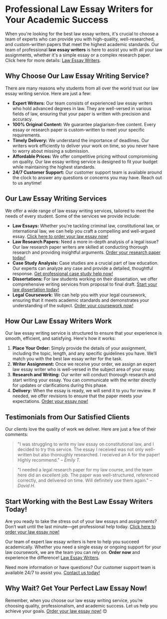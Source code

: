 # Professional Law Essay Writers for Your Academic Success

When you're looking for the best law essay writers, it's crucial to choose a team of experts who can provide you with high-quality, well-researched, and custom-written papers that meet the highest academic standards. Our team of professional **law essay writers** is here to assist you with all your law assignments, whether it's a simple essay or a complex research paper. Click here for more details: [Law Essay Writers](https://tinyurl.com/topessay?keyword=law+essay+writers).

## Why Choose Our Law Essay Writing Service?

There are many reasons why students from all over the world trust our law essay writing service. Here are just a few:

- **Expert Writers:** Our team consists of experienced law essay writers who hold advanced degrees in law. They are well-versed in various fields of law, ensuring that your paper is written with precision and accuracy.
- **100% Original Content:** We guarantee plagiarism-free content. Every essay or research paper is custom-written to meet your specific requirements.
- **Timely Delivery:** We understand the importance of deadlines. Our writers work efficiently to deliver your work on time, so you never have to worry about missing a submission.
- **Affordable Prices:** We offer competitive pricing without compromising on quality. Our law essay writing service is designed to fit your budget while maintaining the highest standards.
- **24/7 Customer Support:** Our customer support team is available around the clock to answer any questions or concerns you may have. Reach out to us anytime!

## Our Law Essay Writing Services

We offer a wide range of law essay writing services, tailored to meet the needs of every student. Some of the services we provide include:

- **Law Essays:** Whether you're tackling criminal law, constitutional law, or international law, we can help you craft a compelling and well-argued essay. [Click here to order your law essay now!](https://tinyurl.com/topessay?keyword=law+essay+writers)
- **Law Research Papers:** Need a more in-depth analysis of a legal issue? Our law research paper writers are skilled at conducting thorough research and providing insightful arguments. [Order your research paper today!](https://tinyurl.com/topessay?keyword=law+essay+writers)
- **Case Study Analysis:** Case studies are a crucial part of law education. Our experts can analyze any case and provide a detailed, thoughtful response. [Get professional case study help now!](https://tinyurl.com/topessay?keyword=law+essay+writers)
- **Dissertations:** For law students working on their dissertation, we offer comprehensive writing services from proposal to final draft. [Start your law dissertation today!](https://tinyurl.com/topessay?keyword=law+essay+writers)
- **Legal Coursework:** We can help you with your legal coursework, ensuring that it meets academic standards and demonstrates your understanding of the subject. [Order your coursework now!](https://tinyurl.com/topessay?keyword=law+essay+writers)

## How Our Law Essay Writers Work

Our law essay writing service is structured to ensure that your experience is smooth, efficient, and satisfying. Here's how it works:

1. **Place Your Order:** Simply provide the details of your assignment, including the topic, length, and any specific guidelines you have. We’ll match you with the best law essay writer for the task.
2. **Writer Assignment:** Once we receive your order, we assign an expert law essay writer who is well-versed in the subject area of your essay.
3. **Research and Writing:** Our writer will conduct thorough research and start writing your essay. You can communicate with the writer directly for updates or clarifications during this phase.
4. **Delivery:** When the essay is ready, we will send it to you for review. If needed, we offer revisions to ensure that the paper meets your expectations. [Order your essay now!](https://tinyurl.com/topessay?keyword=law+essay+writers)

## Testimonials from Our Satisfied Clients

Our clients love the quality of work we deliver. Here are just a few of their comments:

> "I was struggling to write my law essay on constitutional law, and I decided to try this service. The essay I received was not only well-written but also thoroughly researched. I received an A for the paper! Highly recommend." – _Emily T._

> "I needed a legal research paper for my law course, and the team here did an excellent job. The paper was well-structured, referenced correctly, and delivered on time. Will definitely use them again." – _David H._

## Start Working with the Best Law Essay Writers Today!

Are you ready to take the stress out of your law essays and assignments? Don’t wait until the last minute—get professional help today. [Click here to order your law essay now!](https://tinyurl.com/topessay?keyword=law+essay+writers)

Our team of expert law essay writers is here to help you succeed academically. Whether you need a single essay or ongoing support for your law coursework, we are the team you can rely on. **Order now** and experience the difference! [Law Essay Writers](https://tinyurl.com/topessay?keyword=law+essay+writers).

Need more information or have questions? Our customer support team is available 24/7 to assist you. [Contact us today!](https://tinyurl.com/topessay?keyword=law+essay+writers)

## Why Wait? Get Your Perfect Law Essay Now!

Remember, when you choose our law essay writing service, you’re choosing quality, professionalism, and academic success. Let us help you achieve your goals. [Order your law essay now!](https://tinyurl.com/topessay?keyword=law+essay+writers) 😊

